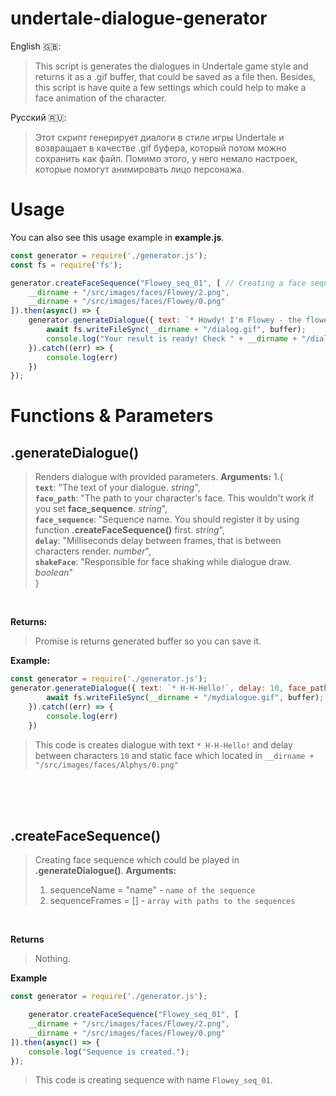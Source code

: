 # undertale-dialogue-generator

English 🇬🇧:
> This script is generates the dialogues in Undertale game style and returns it as a .gif buffer, that could be saved as a file then. Besides, this script is have quite a few settings which could help to make a face animation of the character.

Русский 🇷🇺:
> Этот скрипт генерирует диалоги в стиле игры Undertale и возвращает в качестве .gif буфера, который потом можно сохранить как файл. Помимо этого, у него немало настроек, которые помогут анимировать лицо персонажа.


# Usage #
You can also see this usage example in **example.js**.
```js
const generator = require('./generator.js');
const fs = require('fs');

generator.createFaceSequence("Flowey_seq_01", [ // Creating a face sequence
    __dirname + "/src/images/faces/Flowey/2.png",
    __dirname + "/src/images/faces/Flowey/0.png"
]).then(async() => {
    generator.generateDialogue({ text: `* Howdy! I'm Flowey - the flower Flowey. \n* Are you here in a first time. Aren't cha ?`, delay: 10, face_sequence: "Flowey_seq_01" }).then(async(buffer) => {
        await fs.writeFileSync(__dirname + "/dialog.gif", buffer);
        console.log("Your result is ready! Check " + __dirname + "/dialog.gif");
    }).catch((err) => {
        console.log(err)
    })
});
```

# Functions & Parameters #

## .generateDialogue() ##
> Renders dialogue with provided parameters.
**Arguments:**
> 1.{  <br/>
            **``text``**: "The text of your dialogue. *string*",  <br/>
            **``face_path``**: "The path to your character's face. This wouldn't work if you set **face_sequence**. *string*",  <br/>
            **``face_sequence``**: "Sequence name. You should register it by using function **.createFaceSequence()** first. *string*",  <br/>
            **``delay``**: "Milliseconds delay between frames, that is between characters render. *number*",  <br/>
            **``shakeFace``**: "Responsible for face shaking while dialogue draw. *boolean*"  <br/>
        }  <br/>
  <br/>
  
**Returns:**
> Promise is returns generated buffer so you can save it.  <br/>

**Example:**
```js
const generator = require('./generator.js');
generator.generateDialogue({ text: `* H-H-Hello!`, delay: 10, face_path: __dirname + "/src/images/faces/Alphys/0.png" }).then(async(buffer) => {
        await fs.writeFileSync(__dirname + "/mydialogue.gif", buffer);
    }).catch((err) => {
        console.log(err)
    })
```
> This code is creates dialogue with text ``* H-H-Hello!`` and delay between characters ``10`` and static face which located in ``__dirname + "/src/images/faces/Alphys/0.png"``  <br/>
   
   <br/>
   <br/>
   <br/>

## .createFaceSequence() ##
> Creating face sequence which could be played in **.generateDialogue()**.
**Arguments:**
> 1. sequenceName = "name" - ``name of the sequence``
> 2. sequenceFrames = [] - ``array with paths to the sequences``  <br/>
  <br/>
  
**Returns**
> Nothing.  <br/>

**Example**
```js
const generator = require('./generator.js');

    generator.createFaceSequence("Flowey_seq_01", [
    __dirname + "/src/images/faces/Flowey/2.png",
    __dirname + "/src/images/faces/Flowey/0.png"
]).then(async() => {
    console.log("Sequence is created.");
});
```
> This code is creating sequence with name ``Flowey_seq_01``.


